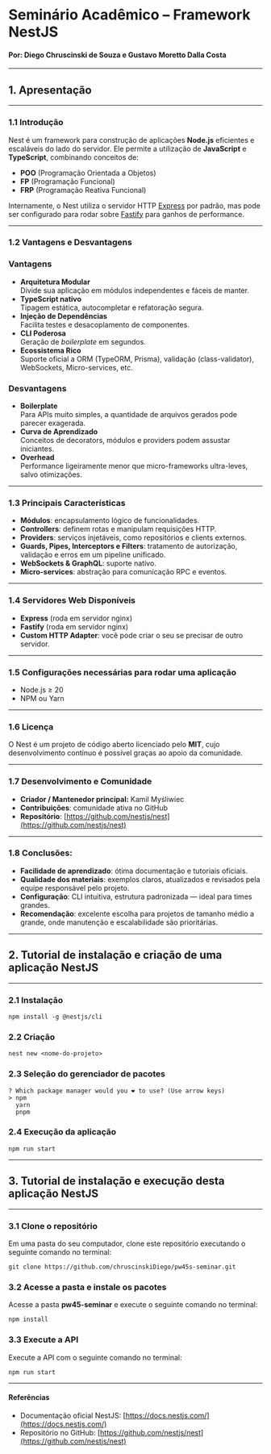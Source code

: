 # Seminário Acadêmico – Framework NestJS  
#### Por: Diego Chruscinski de Souza e Gustavo Moretto Dalla Costa

---
## 1. Apresentação

---
### 1.1 Introdução 

Nest é um framework para construção de aplicações **Node.js** eficientes e escaláveis do lado do servidor. Ele permite a utilização de **JavaScript** e **TypeScript**, combinando conceitos de:

- **POO** (Programação Orientada a Objetos)  
- **FP** (Programação Funcional)  
- **FRP** (Programação Reativa Funcional)  

Internamente, o Nest utiliza o servidor HTTP [Express](https://expressjs.com/) por padrão, mas pode ser configurado para rodar sobre [Fastify](https://www.fastify.io/) para ganhos de performance.

---
### 1.2 Vantagens e Desvantagens

### Vantagens

- **Arquitetura Modular**  
  Divide sua aplicação em módulos independentes e fáceis de manter.
- **TypeScript nativo**  
  Tipagem estática, autocompletar e refatoração segura.  
- **Injeção de Dependências**  
  Facilita testes e desacoplamento de componentes.  
- **CLI Poderosa**  
  Geração de *boilerplate* em segundos.  
- **Ecossistema Rico**  
  Suporte oficial a ORM (TypeORM, Prisma), validação (class-validator), WebSockets, Micro-services, etc.

### Desvantagens

- **Boilerplate**  
  Para APIs muito simples, a quantidade de arquivos gerados pode parecer exagerada.  
- **Curva de Aprendizado**  
  Conceitos de decorators, módulos e providers podem assustar iniciantes.  
- **Overhead**  
  Performance ligeiramente menor que micro-frameworks ultra-leves, salvo otimizações.

---

### 1.3 Principais Características

- **Módulos**: encapsulamento lógico de funcionalidades.  
- **Controllers**: definem rotas e manipulam requisições HTTP.  
- **Providers**: serviços injetáveis, como repositórios e clients externos.  
- **Guards, Pipes, Interceptors e Filters**: tratamento de autorização, validação e erros em um pipeline unificado.  
- **WebSockets & GraphQL**: suporte nativo.  
- **Micro-services**: abstração para comunicação RPC e eventos.

---
### 1.4 Servidores Web Disponíveis

- **Express** (roda em servidor nginx)
- **Fastify** (roda em servidor nginx)
- **Custom HTTP Adapter**: você pode criar o seu se precisar de outro servidor.

---
### 1.5 Configurações necessárias para rodar uma aplicação

   - Node.js ≥ 20  
   - NPM ou Yarn 

---
### 1.6 Licença

O Nest é um projeto de código aberto licenciado pelo **MIT**, cujo desenvolvimento contínuo é possível graças ao apoio da comunidade.

---
### 1.7 Desenvolvimento e Comunidade

- **Criador / Mantenedor principal:** Kamil Myśliwiec
- **Contribuições**: comunidade ativa no GitHub
- **Repositório**: [https://github.com/nestjs/nest](https://github.com/nestjs/nest)

---
### 1.8 Conclusões: 

- **Facilidade de aprendizado**: ótima documentação e tutoriais oficiais.
- **Qualidade dos materiais**: exemplos claros, atualizados e revisados pela equipe responsável pelo projeto.
- **Configuração**: CLI intuitiva, estrutura padronizada — ideal para times grandes.
- **Recomendação**: excelente escolha para projetos de tamanho médio a grande, onde manutenção e escalabilidade são prioritárias.

---
## 2. Tutorial de instalação e criação de uma aplicação NestJS

---
### 2.1 Instalação

```
npm install -g @nestjs/cli
```

### 2.2 Criação

```
nest new <nome-do-projeto>
```

### 2.3 Seleção do gerenciador de pacotes

```
? Which package manager would you ❤️ to use? (Use arrow keys)
> npm
  yarn
  pnpm
```

### 2.4 Execução da aplicação

```
npm run start
```

---
## 3. Tutorial de instalação e execução desta aplicação NestJS

---

### 3.1 Clone o repositório

Em uma pasta do seu computador, clone este repositório executando o seguinte comando no terminal:

```
git clone https://github.com/chruscinskiDiego/pw45s-seminar.git
```
### 3.2 Acesse a pasta e instale os pacotes

Acesse a pasta **pw45-seminar** e execute o seguinte comando no terminal:

```
npm install
```

### 3.3 Execute a API

Execute a API com o seguinte comando no terminal:

```
npm run start
```
---
#### Referências

- Documentação oficial NestJS: [https://docs.nestjs.com/](https://docs.nestjs.com/)
- Repositório no GitHub: [https://github.com/nestjs/nest](https://github.com/nestjs/nest)
